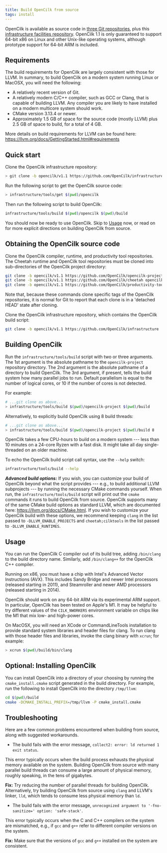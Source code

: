 ```yaml
---
title: Build OpenCilk from source
tags: install
---
```


OpenCilk is available as source code in [three Git repositories](https://github.com/OpenCilk), plus
this [infrastructure facilities repository](https://github.com/OpenCilk/infrastructure).
OpenCilk 1.1 is only guaranteed to support 64-bit x86 on Linux and other Unix-like
operating systems, although prototype support for 64-bit ARM is
included.

## Requirements

The build requirements for OpenCilk are largely consistent with those
for LLVM.  In summary, to build OpenCilk on a modern system running
Linux or MacOSX, you will need the following:
- A relatively recent version of Git.
- A relatively modern C/C++ compiler, such as GCC or Clang, that is
capable of building LLVM.  Any compiler you are likely to have
installed on a modern multicore system should work.
- CMake version 3.13.4 or newer.
- Approximately 1.5 GB of space for the source code (mostly LLVM) plus
2.5 GB of space to build, for a total of 4 GB.

More details on build requirements for LLVM can be found here:
<https://llvm.org/docs/GettingStarted.html#requirements>

## Quick start

Clone the OpenCilk infrastructure repository:

```bash
> git clone -b opencilk/v1.1 https://github.com/OpenCilk/infrastructure
```

Run the following script to get the OpenCilk source code:

```bash
> infrastructure/tools/get $(pwd)/opencilk
```

Then run the following script to build OpenCilk:

```bash
infrastructure/tools/build $(pwd)/opencilk $(pwd)/build
```

You should now be ready to use OpenCilk.  Skip to [Usage](INSTALLING.md#Usage) now, or read
on for more explicit directions on building OpenCilk from source.

## Obtaining the OpenCilk source code

Clone the OpenCilk compiler, runtime, and productivity tool repositories.  The
Cheetah runtime and OpenCilk tool repositories must be cloned into
sub-directories of the OpenCilk project directory:

```bash
git clone -b opencilk/v1.1 https://github.com/OpenCilk/opencilk-project
git clone -b opencilk/v1.1 https://github.com/OpenCilk/cheetah opencilk-project/cheetah
git clone -b opencilk/v1.1 https://github.com/OpenCilk/productivity-tools opencilk-project/cilktools
```

Note that, because these commands clone specific tags of the OpenCilk
repositories, it is normal for Git to report that each clone is in a
'detached HEAD' state after cloning.

Clone the OpenCilk infrastructure repository, which contains the OpenCilk build
script:

```bash
git clone -b opencilk/v1.1 https://github.com/OpenCilk/infrastructure
```

## Building OpenCilk

Run the `infrastructure/tools/build` script with two or three arguments.  The
1st argument is the absolute pathname to the `opencilk-project` repository
directory.  The 2nd argument is the absolute pathname of a directory to build
OpenCilk.  The 3rd argument, if present, tells the build system how many
parallel jobs to run.  Default parallelism is equal to the number of logical
cores, or 10 if the number of cores is not detected.

For example:

```bash
# ...git clone as above...
> infrastructure/tools/build $(pwd)/opencilk-project $(pwd)/build
```

Alternatively, to explicitly build OpenCilk using 8 build threads:

```bash
# ...git clone as above...
> infrastructure/tools/build $(pwd)/opencilk-project $(pwd)/build 8
```

OpenCilk takes a few CPU-hours to build on a modern system --- less than 10
minutes on a 24-core Ryzen with a fast disk.  It might take all day
single-threaded on an older machine.

To echo the OpenCilk build script call syntax, use the `--help` switch:

```bash
infrastructure/tools/build --help
```

***Advanced build options:*** If you wish, you can customize your
build of OpenCilk beyond what the script provides --- e.g., to build
additional LLVM subprojects --- by running the necessary CMake
commands yourself.  When run, the `infrastructure/tools/build`
script will print out the `cmake` commands it runs to build OpenCilk
from source.  OpenCilk supports many of the same CMake build options
as standard LLVM, which are documented here:
<https://llvm.org/docs/CMake.html>.  If you wish to customize your
OpenCilk build with these options, we recommend keeping `clang` in
the list passed to `-DLLVM_ENABLE_PROJECTS` and `cheetah;cilktools`
in the list passed to `-DLLVM_ENABLE_RUNTIMES`.

## Usage

You can run the OpenCilk C compiler out of its build tree, adding
`/bin/clang` to the build directory name.  Similarly, add
`/bin/clang++` for the OpenCilk C++ compiler.

Running on x86, you must have a chip with Intel's Advanced Vector
Instructions (AVX).  This includes Sandy Bridge and newer Intel
processors (released starting in 2011), and Steamroller and newer AMD
processors (released starting in 2014).

OpenCilk should work on any 64-bit ARM via its experimental ARM
support.  In particular, OpenCilk has been tested on Apple's M1.  It
may be helpful to try different values of the `CILK_NWORKERS`
environment variable on chips like the M1 that mix low- and high-power
cores.

On MacOSX, you will need an XCode or CommandLineTools installation to
provide standard system libraries and header files for clang.  To run
clang with those header files and libraries, invoke the clang binary
with `xcrun`; for example:

```bash
> xcrun $(pwd)/build/bin/clang
```

## Optional: Installing OpenCilk

You can install OpenCilk into a directory of your choosing by
running the `cmake_install.cmake` script generated in the build
directory.  For example, run the following to install OpenCilk into
the directory `/tmp/llvm`:

```bash
cd $(pwd)/build
cmake -DCMAKE_INSTALL_PREFIX=/tmp/llvm -P cmake_install.cmake
```

## Troubleshooting

Here are a few common problems encountered when building from source,
along with suggested workarounds.

- The build fails with the error message, `collect2: error: ld returned 1 exit status`.

This error typically occurs when the build process exhausts the
physical memory available on the system.  Building OpenCilk from
source with many parallel build threads can consume a large amount of
physical memory, roughly speaking, in the tens of gigabytes.

**Fix:** Try reducing the number of parallel threads for building
OpenCilk.  Alternatively, try building OpenCilk from source using
`clang` and LLVM's linker, `lld`, which tends to consume less physical
memory than `ld`.

- The build fails with the error message, `unrecognized argument to '-fno-sanitize=' option: 'safe-stack'`.

This error typically occurs when the C and C++ compilers on the
system are mismatched, e.g., if `gcc` and `g++` refer to different
compiler versions on the system.

**Fix:** Make sure that the versions of `gcc` and `g++` installed on the
system are consistent.
